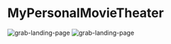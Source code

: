 # MyPersonalMovieTheater



![grab-landing-page](https://github.com/doyeon326/MyPersonalMovieTheater/blob/master/gif/firstPage.gif) ![grab-landing-page](https://github.com/doyeon326/MyPersonalMovieTheater/blob/master/gif/secondPage.gif)

